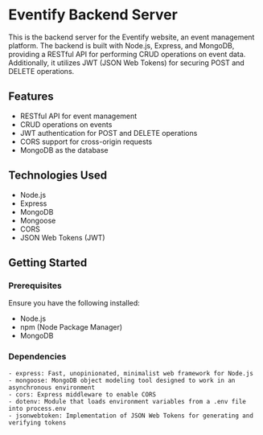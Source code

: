 # Eventify Backend Server

This is the backend server for the Eventify website, an event management platform. The backend is built with Node.js, Express, and MongoDB, providing a RESTful API for performing CRUD operations on event data. Additionally, it utilizes JWT (JSON Web Tokens) for securing POST and DELETE operations.

## Features

- RESTful API for event management
- CRUD operations on events
- JWT authentication for POST and DELETE operations
- CORS support for cross-origin requests
- MongoDB as the database

## Technologies Used

- Node.js
- Express
- MongoDB
- Mongoose
- CORS
- JSON Web Tokens (JWT)

## Getting Started

### Prerequisites

Ensure you have the following installed:

- Node.js
- npm (Node Package Manager)
- MongoDB



### Dependencies

    - express: Fast, unopinionated, minimalist web framework for Node.js
    - mongoose: MongoDB object modeling tool designed to work in an asynchronous environment
    - cors: Express middleware to enable CORS
    - dotenv: Module that loads environment variables from a .env file into process.env
    - jsonwebtoken: Implementation of JSON Web Tokens for generating and verifying tokens

